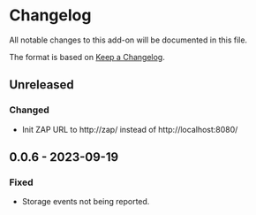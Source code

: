 # Changelog
All notable changes to this add-on will be documented in this file.

The format is based on [Keep a Changelog](https://keepachangelog.com/en/1.0.0/).

## Unreleased

### Changed

- Init ZAP URL to http://zap/ instead of http://localhost:8080/
## 0.0.6 - 2023-09-19

### Fixed
- Storage events not being reported.
